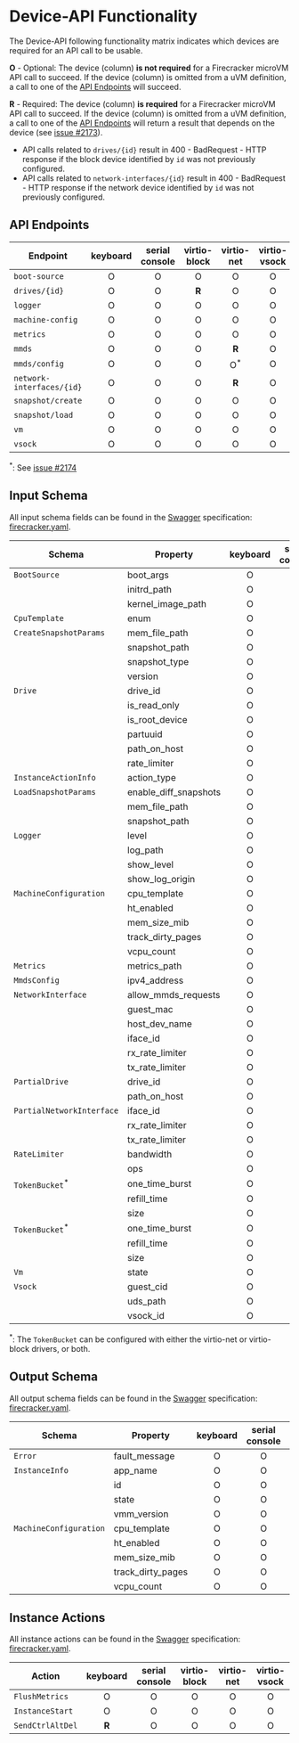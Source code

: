 # Device-API Functionality

The Device-API following functionality matrix indicates which devices are
required for an API call to be usable.

**O** - Optional: The device (column) **is not required** for a Firecracker
microVM API call to succeed. If the device (column) is omitted from a uVM
definition, a call to one of the [API Endpoints](#api-endpoints) will succeed.

**R** - Required: The device (column) **is required** for a Firecracker microVM
API call to succeed. If the device (column) is omitted from a uVM definition,
a call to one of the [API Endpoints](#api-endpoints) will return a result that
depends on the device (see [issue #2173](https://github.com/firecracker-microvm/firecracker/issues/2173)).

- API calls related to `drives/{id}` result in 400 - BadRequest - HTTP response
  if the block device identified by `id` was not previously configured.
- API calls related to `network-interfaces/{id}` result in 400 - BadRequest -
  HTTP response if the network device identified by `id` was not previously
  configured.

## API Endpoints

| Endpoint                  | keyboard | serial console | virtio-block |   virtio-net   | virtio-vsock |
| ------------------------- | :------: | :------------: | :----------: | :------------: | :----------: |
| `boot-source`             |    O     |       O        |      O       |       O        |      O       |
| `drives/{id}`             |    O     |       O        |    **R**     |       O        |      O       |
| `logger`                  |    O     |       O        |      O       |       O        |      O       |
| `machine-config`          |    O     |       O        |      O       |       O        |      O       |
| `metrics`                 |    O     |       O        |      O       |       O        |      O       |
| `mmds`                    |    O     |       O        |      O       |     **R**      |      O       |
| `mmds/config`             |    O     |       O        |      O       | O<sup>\*</sup> |      O       |
| `network-interfaces/{id}` |    O     |       O        |      O       |     **R**      |      O       |
| `snapshot/create`         |    O     |       O        |      O       |       O        |      O       |
| `snapshot/load`           |    O     |       O        |      O       |       O        |      O       |
| `vm`                      |    O     |       O        |      O       |       O        |      O       |
| `vsock`                   |    O     |       O        |      O       |       O        |      O       |

<sup>\*</sup>: See [issue #2174](https://github.com/firecracker-microvm/firecracker/issues/2174)

## Input Schema

All input schema fields can be found in the [Swagger](https://swagger.io)
specification: [firecracker.yaml](./../src/api_server/swagger/firecracker.yaml).

| Schema                     | Property              | keyboard | serial console | virtio-block | virtio-net | virtio-vsock |
| -------------------------- | --------------------- | :------: | :------------: | :----------: | :--------: | :----------: |
| `BootSource`               | boot_args             |    O     |       O        |      O       |     O      |      O       |
|                            | initrd_path           |    O     |       O        |      O       |     O      |      O       |
|                            | kernel_image_path     |    O     |       O        |      O       |     O      |      O       |
| `CpuTemplate`              | enum                  |    O     |       O        |      O       |     O      |      O       |
| `CreateSnapshotParams`     | mem_file_path         |    O     |       O        |      O       |     O      |      O       |
|                            | snapshot_path         |    O     |       O        |      O       |     O      |      O       |
|                            | snapshot_type         |    O     |       O        |      O       |     O      |      O       |
|                            | version               |    O     |       O        |      O       |     O      |      O       |
| `Drive`                    | drive_id              |    O     |       O        |    **R**     |     O      |      O       |
|                            | is_read_only          |    O     |       O        |    **R**     |     O      |      O       |
|                            | is_root_device        |    O     |       O        |    **R**     |     O      |      O       |
|                            | partuuid              |    O     |       O        |    **R**     |     O      |      O       |
|                            | path_on_host          |    O     |       O        |    **R**     |     O      |      O       |
|                            | rate_limiter          |    O     |       O        |    **R**     |     O      |      O       |
| `InstanceActionInfo`       | action_type           |    O     |       O        |      O       |     O      |      O       |
| `LoadSnapshotParams`       | enable_diff_snapshots |    O     |       O        |      O       |     O      |      O       |
|                            | mem_file_path         |    O     |       O        |      O       |     O      |      O       |
|                            | snapshot_path         |    O     |       O        |      O       |     O      |      O       |
| `Logger`                   | level                 |    O     |       O        |      O       |     O      |      O       |
|                            | log_path              |    O     |       O        |      O       |     O      |      O       |
|                            | show_level            |    O     |       O        |      O       |     O      |      O       |
|                            | show_log_origin       |    O     |       O        |      O       |     O      |      O       |
| `MachineConfiguration`     | cpu_template          |    O     |       O        |      O       |     O      |      O       |
|                            | ht_enabled            |    O     |       O        |      O       |     O      |      O       |
|                            | mem_size_mib          |    O     |       O        |      O       |     O      |      O       |
|                            | track_dirty_pages     |    O     |       O        |      O       |     O      |      O       |
|                            | vcpu_count            |    O     |       O        |      O       |     O      |      O       |
| `Metrics`                  | metrics_path          |    O     |       O        |      O       |     O      |      O       |
| `MmdsConfig`               | ipv4_address          |    O     |       O        |      O       |   **R**    |      O       |
| `NetworkInterface`         | allow_mmds_requests   |    O     |       O        |      O       |   **R**    |      O       |
|                            | guest_mac             |    O     |       O        |      O       |   **R**    |      O       |
|                            | host_dev_name         |    O     |       O        |      O       |   **R**    |      O       |
|                            | iface_id              |    O     |       O        |      O       |   **R**    |      O       |
|                            | rx_rate_limiter       |    O     |       O        |      O       |   **R**    |      O       |
|                            | tx_rate_limiter       |    O     |       O        |      O       |   **R**    |      O       |
| `PartialDrive`             | drive_id              |    O     |       O        |    **R**     |     O      |      O       |
|                            | path_on_host          |    O     |       O        |    **R**     |     O      |      O       |
| `PartialNetworkInterface`  | iface_id              |    O     |       O        |      O       |   **R**    |      O       |
|                            | rx_rate_limiter       |    O     |       O        |      O       |   **R**    |      O       |
|                            | tx_rate_limiter       |    O     |       O        |      O       |   **R**    |      O       |
| `RateLimiter`              | bandwidth             |    O     |       O        |      O       |   **R**    |      O       |
|                            | ops                   |    O     |       O        |    **R**     |     O      |      O       |
| `TokenBucket`<sup>\*</sup> | one_time_burst        |    O     |       O        |    **R**     |     O      |      O       |
|                            | refill_time           |    O     |       O        |    **R**     |     O      |      O       |
|                            | size                  |    O     |       O        |    **R**     |     O      |      O       |
| `TokenBucket`<sup>\*</sup> | one_time_burst        |    O     |       O        |      O       |   **R**    |      O       |
|                            | refill_time           |    O     |       O        |      O       |   **R**    |      O       |
|                            | size                  |    O     |       O        |      O       |   **R**    |      O       |
| `Vm`                       | state                 |    O     |       O        |      O       |     O      |      O       |
| `Vsock`                    | guest_cid             |    O     |       O        |      O       |     O      |    **R**     |
|                            | uds_path              |    O     |       O        |      O       |     O      |    **R**     |
|                            | vsock_id              |    O     |       O        |      O       |     O      |    **R**     |

<sup>\*</sup>: The `TokenBucket` can be configured with either the virtio-net or virtio-block drivers, or both.

## Output Schema

All output schema fields can be found in the [Swagger](https://swagger.io)
specification: [firecracker.yaml](./../src/api_server/swagger/firecracker.yaml).

| Schema                 | Property          | keyboard | serial console | virtio-block | virtio-net | virtio-vsock |
| ---------------------- | ----------------- | :------: | :------------: | :----------: | :--------: | :----------: |
| `Error`                | fault_message     |    O     |       O        |      O       |     O      |      O       |
| `InstanceInfo`         | app_name          |    O     |       O        |      O       |     O      |      O       |
|                        | id                |    O     |       O        |      O       |     O      |      O       |
|                        | state             |    O     |       O        |      O       |     O      |      O       |
|                        | vmm_version       |    O     |       O        |      O       |     O      |      O       |
| `MachineConfiguration` | cpu_template      |    O     |       O        |      O       |     O      |      O       |
|                        | ht_enabled        |    O     |       O        |      O       |     O      |      O       |
|                        | mem_size_mib      |    O     |       O        |      O       |     O      |      O       |
|                        | track_dirty_pages |    O     |       O        |      O       |     O      |      O       |
|                        | vcpu_count        |    O     |       O        |      O       |     O      |      O       |

## Instance Actions

All instance actions can be found in the [Swagger](https://swagger.io)
specification: [firecracker.yaml](./../src/api_server/swagger/firecracker.yaml).

| Action           | keyboard | serial console | virtio-block | virtio-net | virtio-vsock |
| ---------------- | :------: | :------------: | :----------: | :--------: | :----------: |
| `FlushMetrics`   |    O     |       O        |      O       |     O      |      O       |
| `InstanceStart`  |    O     |       O        |      O       |     O      |      O       |
| `SendCtrlAltDel` |  **R**   |       O        |      O       |     O      |      O       |
